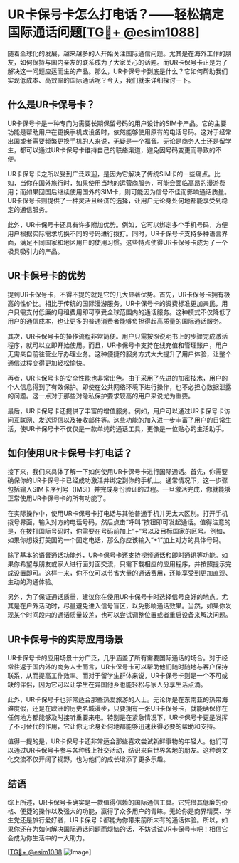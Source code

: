 # UR卡保号卡怎么打电话？——轻松搞定国际通话问题[[TG💪+ @esim1088](https://t.me/s/esim1088)]

随着全球化的发展，越来越多的人开始关注国际通信问题。尤其是在海外工作的朋友，如何保持与国内亲友的联系成为了大家关心的话题。而UR卡保号卡正是为了解决这一问题应运而生的产品。那么，UR卡保号卡到底是什么？它如何帮助我们实现低成本、高效率的国际通话呢？今天，我们就来详细探讨一下。

## 什么是UR卡保号卡？

UR卡保号卡是一种专门为需要长期保留号码的用户设计的SIM卡产品。它的主要功能是帮助用户在更换手机或设备时，依然能够使用原有的电话号码。这对于经常出国或者需要频繁更换手机的人来说，无疑是一个福音。无论是商务人士还是留学生，都可以通过UR卡保号卡维持自己的联络渠道，避免因号码变更而导致的不便。

UR卡保号卡之所以受到广泛欢迎，是因为它解决了传统SIM卡的一些痛点。比如，当你在国外旅行时，如果使用当地的运营商服务，可能会面临高昂的漫游费用；而如果回国后继续使用国外的SIM卡，则可能因为信号不佳而影响通话质量。UR卡保号卡则提供了一种灵活且经济的选择，让用户无论身处何地都能享受到稳定的通信服务。

此外，UR卡保号卡还具有许多附加优势。例如，它可以绑定多个手机号码，方便用户根据实际需求切换不同的号码进行拨打。同时，UR卡保号卡支持多种语言界面，满足不同国家和地区用户的使用习惯。这些特点使得UR卡保号卡成为了一个极具吸引力的产品。

## UR卡保号卡的优势

提到UR卡保号卡，不得不提的就是它的几大显著优势。首先，UR卡保号卡拥有极高的性价比。相比于传统的国际漫游服务，UR卡保号卡的资费标准更加亲民，用户只需支付低廉的月租费用即可享受全球范围内的通话服务。这种模式不仅降低了用户的通信成本，也让更多的普通消费者能够负担得起高质量的国际通话服务。

其次，UR卡保号卡的操作流程非常简便。用户只需按照说明书上的步骤完成激活程序，就可以立即开始使用。而且，UR卡保号卡支持在线充值和管理账户，用户无需亲自前往营业厅办理业务。这种便捷的服务方式大大提升了用户体验，让整个通信过程变得更加轻松愉快。

再者，UR卡保号卡的安全性能也非常出色。由于采用了先进的加密技术，用户的个人信息得到了有效保护。即使在公共网络环境下进行操作，也不必担心数据泄露的问题。这一点对于那些对隐私保护要求较高的用户来说尤为重要。

最后，UR卡保号卡还提供了丰富的增值服务。例如，用户可以通过UR卡保号卡访问互联网、发送短信以及接收邮件等。这些功能的加入进一步丰富了用户的日常生活，使UR卡保号卡不仅仅是一款单纯的通话工具，更像是一位贴心的生活助手。

## 如何使用UR卡保号卡打电话？

接下来，我们来具体了解一下如何使用UR卡保号卡进行国际通话。首先，你需要确保你的UR卡保号卡已经成功激活并绑定到你的手机上。通常情况下，这一步骤包括输入SIM卡序列号（IMSI）并完成身份验证的过程。一旦激活完成，你就能够正常使用UR卡保号卡的所有功能了。

在实际操作中，使用UR卡保号卡打电话与其他普通手机并无太大区别。打开手机拨号界面，输入对方的电话号码，然后点击“呼叫”按钮即可发起通话。值得注意的是，在拨打国际号码时，你需要在号码前加上“+”号以及目标国家的区号。例如，如果你想拨打美国的一个固定电话，那么你应该输入“+1”加上对方的具体号码。

除了基本的语音通话功能外，UR卡保号卡还支持视频通话和即时通讯等功能。如果你希望与朋友或家人进行面对面交流，只需下载相应的应用程序，并按照提示完成设置即可。这样一来，你不仅可以节省大量的通话费用，还能享受到更加直观、生动的沟通体验。

另外，为了保证通话质量，建议你在使用UR卡保号卡时选择信号良好的地点。尤其是在户外活动时，尽量避免进入信号盲区，以免影响通话效果。当然，如果你发现某个时间段内的通话质量较差，也可以尝试调整位置或者重启设备来解决问题。

## UR卡保号卡的实际应用场景

UR卡保号卡的应用场景十分广泛，几乎涵盖了所有需要国际通话的场合。对于经常往返于国内外的商务人士而言，UR卡保号卡可以帮助他们随时随地与客户保持联系，从而提高工作效率。而对于留学生群体来说，UR卡保号卡则是一个不可或缺的伴侣，因为它可以让学生在异国他乡也能轻松与家人分享生活点滴。

此外，UR卡保号卡也非常适合那些热爱旅游的人士。无论你是在东南亚的热带海滩度假，还是在欧洲的历史名城漫步，只要拥有一张UR卡保号卡，就能确保你在任何地方都能够及时接听重要来电。特别是在紧急情况下，UR卡保号卡更是发挥了不可替代的作用，它让你无论身处何地都能够迅速获得必要的帮助和支持。

值得一提的是，UR卡保号卡还非常适合那些喜欢尝试新鲜事物的年轻人。他们可以通过UR卡保号卡参与各种线上社交活动，结识来自世界各地的朋友。这种跨文化交流不仅开阔了视野，也为他们的成长增添了更多乐趣。

## 结语

综上所述，UR卡保号卡确实是一款值得信赖的国际通信工具。它凭借其低廉的价格、便捷的操作以及强大的功能，赢得了众多用户的青睐。无论你是商界精英、学生党还是旅行爱好者，UR卡保号卡都能为你带来前所未有的通话体验。所以，如果你还在为如何解决国际通话问题而烦恼的话，不妨试试UR卡保号卡吧！相信它会成为你生活中的一大助力。

[[TG💪+ @esim1088](https://t.me/s/esim1088) ![Image](https://i.postimg.cc/4NQfJmqS/Snipaste-2025-05-13-00-14-12.png)]